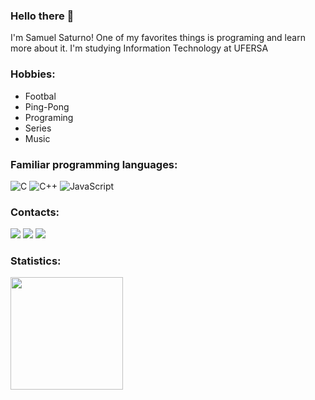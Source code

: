### Hello there 👋
I'm Samuel Saturno! One of my favorites things is programing and learn more about it.
I'm studying Information Technology at UFERSA

### Hobbies:
+ Footbal
+ Ping-Pong
+ Programing
+ Series
+ Music

### Familiar programming languages:

![C](https://img.shields.io/badge/c-%2300599C.svg?style=for-the-badge&logo=c&logoColor=white) ![C++](https://img.shields.io/badge/c++-%2300599C.svg?style=for-the-badge&logo=c%2B%2B&logoColor=white) <!--![Python](https://img.shields.io/badge/python-3670A0?style=for-the-badge&logo=python&logoColor=ffdd54)--> ![JavaScript](https://img.shields.io/badge/javascript-%23323330.svg?style=for-the-badge&logo=javascript&logoColor=%23F7DF1E)
  
<!--
<div>
<a> <img loading="lazy" src="https://img.shields.io/visual-studio-marketplace/release-date/:extensionId" target="_blank"></a>
</div>
-->

### Contacts:

<div>
<a href="https://instagram.com/saturno_samuel?igshid=NzZIODBkYWE4Ng==" target="_blank"><img loading="lazy" src="https://img.shields.io/badge/-Instagram-%23E4405F?style=for-the-badge&logo=instagram&logoColor=white" target="_blank"></a>
<a href = "mailto:contato@samuelsaturno058@gmail.com"><img loading="lazy" src="https://img.shields.io/badge/Gmail-D14836?style=for-the-badge&logo=gmail&logoColor=white" target="_blank"></a>
<a href="https://www.linkedin.com/in/samuel-de-almeida-saturno-3b63a320b/" target="_blank"><img loading="lazy" src="https://img.shields.io/badge/-LinkedIn-%230077B5?style=for-the-badge&logo=linkedin&logoColor=white" target="_blank"></a>   
</div>

### Statistics:
<div>
<a href="https://github.com/Samuel-Saturno">
<!--
<img loading="lazy" height="180em" src="https://github-readme-stats.vercel.app/api/top-langs/?username=Samuel-Saturno&layout=compact&langs_count=7&theme=dracula"/>
-->
<img loading="lazy" height="180em" src="https://github-readme-stats.vercel.app/api?username=Samuel-Saturno&show_icons=true&theme=dracula&include_all_commits=true&count_private=true"/>
</div>
